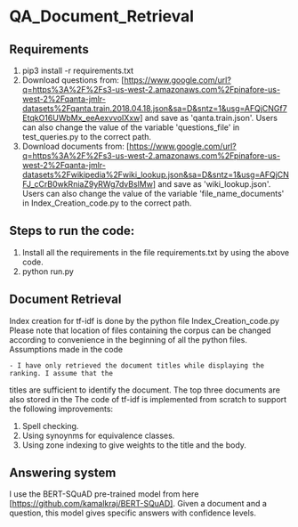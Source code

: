 # QA_Document_Retrieval

## Requirements
1. pip3 install -r requirements.txt
2. Download questions from: [https://www.google.com/url?q=https%3A%2F%2Fs3-us-west-2.amazonaws.com%2Fpinafore-us-west-2%2Fqanta-jmlr-datasets%2Fqanta.train.2018.04.18.json&sa=D&sntz=1&usg=AFQjCNGf7EtqkO16UWbMx_eeAexvvoIXxw] and save as 'qanta.train.json'. Users can also change the value of the variable 'questions_file' in test_queries.py to the correct path.
3. Download documents from: [https://www.google.com/url?q=https%3A%2F%2Fs3-us-west-2.amazonaws.com%2Fpinafore-us-west-2%2Fqanta-jmlr-datasets%2Fwikipedia%2Fwiki_lookup.json&sa=D&sntz=1&usg=AFQjCNFJ_cCrB0wkRniaZ9yRWg7dvBslMw] and save as 'wiki_lookup.json'. Users can also change the value of the variable 'file_name_documents' in Index_Creation_code.py to the correct path.

## Steps to run the code:
1. Install all the requirements in the file requirements.txt by using the above code.
2. python run.py

## Document Retrieval
Index creation for tf-idf is done by the python file Index_Creation_code.py
Please note that location of files containing the corpus can be changed according to convenience
in the beginning of all the python files.
Assumptions made in the code

	- I have only retrieved the document titles while displaying the ranking. I assume that the
titles are sufficient to identify the document. The top three documents are also stored in the 
The code of tf-idf is implemented from scratch to support the following improvements:
1. Spell checking.
2. Using synoynms for equivalence classes.
3. Using zone indexing to give weights to the title and the body.

## Answering system
I use the BERT-SQuAD pre-trained model from here [https://github.com/kamalkraj/BERT-SQuAD]. Given a document and a question, this model gives specific answers with confidence levels.
